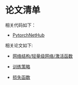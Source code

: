 # 论文清单

相关代码如下：

- [PytorchNetHub](https://github.com/bobo0810/PytorchNetHub)

相关论文如下:

- [网络结构/轻量级网络/激活函数](Model.md)

- [训练策略](Train.md)

- [损失函数](Loss.md)


